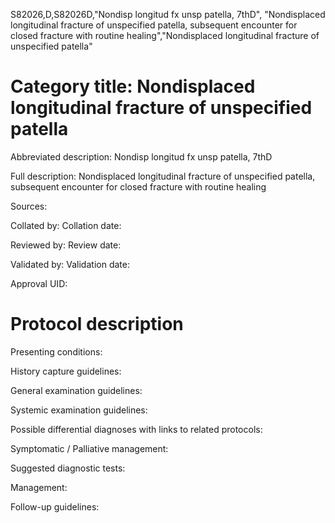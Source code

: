 S82026,D,S82026D,"Nondisp longitud fx unsp patella, 7thD", "Nondisplaced longitudinal fracture of unspecified patella, subsequent encounter for closed fracture with routine healing","Nondisplaced longitudinal fracture of unspecified patella"
# Category title: Nondisplaced longitudinal fracture of unspecified patella

Abbreviated description: Nondisp longitud fx unsp patella, 7thD

Full description: Nondisplaced longitudinal fracture of unspecified patella, subsequent encounter for closed fracture with routine healing

Sources:

Collated by:
Collation date:

Reviewed by:
Review date:

Validated by:
Validation date:

Approval UID:

# Protocol description

Presenting conditions:

History capture guidelines:

General examination guidelines:

Systemic examination guidelines:

Possible differential diagnoses with links to related protocols:

Symptomatic / Palliative management:

Suggested diagnostic tests:

Management:

Follow-up guidelines:
